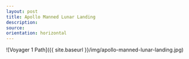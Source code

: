 ```yaml
---
layout: post
title: Apollo Manned Lunar Landing
description:
source:
orientation: horizontal
---
```


![Voyager 1 Path]({{ site.baseurl }}/img/apollo-manned-lunar-landing.jpg)

